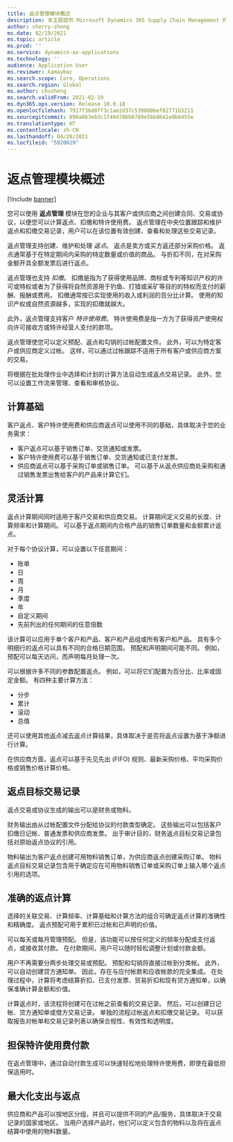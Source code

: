 ```yaml
---
title: 返点管理模块概述
description: 本主题提供 Microsoft Dynamics 365 Supply Chain Management 的返点管理模块的概述。
author: sherry-zheng
ms.date: 02/19/2021
ms.topic: article
ms.prod: ''
ms.service: dynamics-ax-applications
ms.technology: ''
audience: Application User
ms.reviewer: kamaybac
ms.search.scope: Core, Operations
ms.search.region: Global
ms.author: chuzheng
ms.search.validFrom: 2021-02-19
ms.dyn365.ops.version: Release 10.0.18
ms.openlocfilehash: 7917f36d8ff3c1ae2d37c5390806ef82771b5211
ms.sourcegitcommit: 890a0b3eb3c1f48d786b0789e5bb8641e0b8455e
ms.translationtype: HT
ms.contentlocale: zh-CN
ms.lasthandoff: 04/20/2021
ms.locfileid: "5920029"
---
```

# <a name="rebate-management-module-overview"></a>返点管理模块概述

[!include [banner](../includes/banner.md)]

您可以使用 **返点管理** 模块在您的企业与其客户或供应商之间创建合同、交易或协议，以便您可以计算返点、扣缴和特许使用费。 返点管理在中央位置跟踪和维护返点和扣缴交易记录，用户可以在该位置有效创建、查看和处理这些交易记录。

返点管理支持创建、维护和处理 *返点*。 返点是卖方或买方返还部分采购价格。 返点通常基于在特定期间内采购的特定数量或价值的商品。 与折扣不同，在对采购金额开具全额发票后进行返点。

返点管理也支持 *扣缴*。 扣缴是指为了获得使用品牌、商标或专利等知识产权的许可或特权或者为了获得将自然资源用于钓鱼、打猎或采矿等目的的特权而支付的薪酬、报酬或费用。 扣缴通常按已实现使用的收入或利润的百分比计算。 使用的知识产权或自然资源越多，实现的扣缴就越大。

此外，返点管理支持客户 *特许使用费*。 特许使用费是指一方为了获得资产使用权向许可接收方或特许经营人支付的款项。

返点管理使您可以定义预配、返点和勾销的过帐配置文件。 此外，可以为特定客户或供应商定义过帐。 这样，可以通过过帐跟踪不适用于所有客户或供应商方案的交易。

将根据在批处理作业中选择和计划的计算方法自动生成返点交易记录。 此外，您可以设置工作流来管理、查看和审核协议。

## <a name="basis-calculation"></a>计算基础

客户返点、客户特许使用费和供应商返点可以使用不同的基础，具体取决于您的业务需求：

- 客户返点可以基于销售订单、交货通知或发票。
- 客户特许使用费可以基于销售订单、交货通知或已支付发票。
- 供应商返点可以基于采购订单或销售订单。 可以基于从返点供应商处采购和通过销售发票出售给客户的产品来计算它们。

## <a name="flexible-calculations"></a>灵活计算

返点计算期间同时适用于客户交易和供应商交易。 计算期间定义交易的长度、计算频率和计算期间。 可以基于返点期间内合格产品的销售订单数量和金额累计返点。

对于每个协议计算，可以设置以下任意期间：

- 账单
- 日
- 周
- 月
- 季度
- 年
- 自定义期间
- 先前列出的任何期间的任意倍数

该计算可以应用于单个客户和产品、客户和产品组或所有客户和产品。 具有多个明细行的返点可以具有不同的合格日期范围。 预配和声明期间可能不同。 例如，预配可以每天访问，而声明每月处理一次。

可以根据许多不同的参数配置返点。 例如，可以将它们配置为百分比、比率或固定金额。 有四种主要计算方法：

- 分步
- 累计
- 滚动
- 总值

还可以使用其他返点减去返点计算结果，具体取决于是否将返点设置为基于净额进行计算。

在供应商方面，返点可以基于先见先出 (FIFO) 规则、最新采购价格、平均采购价格或销售价格计算价格。

## <a name="rebate-target-transactions"></a>返点目标交易记录

返点交易或协议生成的输出可以是财务或物料。

财务输出由从过帐配置文件分配给协议的付款类型确定。 这些输出可以包括客户扣缴日记帐、普通发票和供应商发票。 出于审计目的，财务返点目标交易记录包括对原始返点协议的引用。

物料输出为客户返点创建可用物料销售订单，为供应商返点创建采购订单。 物料返点目标交易记录包含用于确定应在可用物料销售订单或采购订单上输入哪个返点引用的选项。

## <a name="accurate-rebate-calculations"></a>准确的返点计算

选择的关联交易、计算频率、计算基础和计算方法的组合可确定返点计算的准确性和精确度。 返点预配可用于累积已过帐和已声明的价值。

可以每天或每月管理预配。 但是，该功能可以按任何定义的频率分配或支付返点，或接收其付款。 在付款期间，用户可以随时轻松调整计划或付款金额。

用户不再需要分两步处理交易或预配。 预配和勾销将直接过帐到分类帐。 此外，可以自动创建贷方通知单。 因此，存在与应付帐款和应收帐款的完全集成。 在处理过程中，计算将考虑结算折扣、已支付发票、贸易折扣和现有贷方通知单，以确保准确计算金额和价值。

计算返点时，该流程将创建可在过帐之前查看的交易记录。 然后，可以创建日记帐、贷方通知单或借方交易记录。 单独的流程过帐返点和扣缴交易记录。 可以获取报告对帐单和交易记录列表以确保合规性、有效性和透明度。

## <a name="guaranteed-royalty-payments"></a>担保特许使用费付款

在返点管理中，通过自动付款生成可以快速轻松地处理特许使用费，即使在最低担保适用时。 

## <a name="maximizing-spend-versus-rebates"></a>最大化支出与返点

供应商和产品可以按地区分组，并且可以提供不同的产品/服务，具体取决于交易记录的国家或地区。 当用户选择产品时，他们可以定义包含的物料以及将在返点结算中使用的物料数量。
